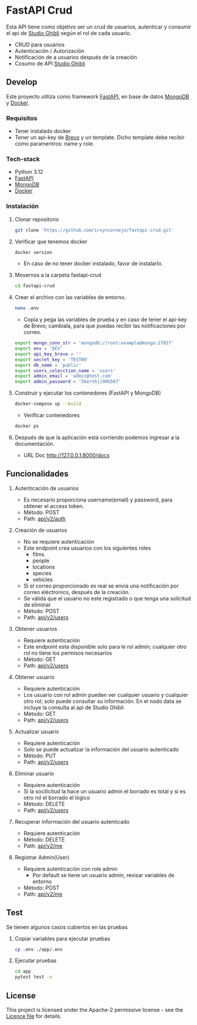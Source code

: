 # FastAPI Crud
Esta API tiene como objetivo ser un crud de usuarios, autenticar y consumir el api de [Studio Ghibli](https://ghibliapi.vercel.app/) según el rol de cada usuario.
- CRUD para usuarios
- Autenticación / Autorización
- Notificación de a usuarios después de la creación
- Cosumo de API [Studio Ghibli](https://ghibliapi.vercel.app/)

## Develop
Este proyecto utiliza como framework [FastAPI](https://fastapi.tiangolo.com/), en base de datos [MongoDB](https://www.mongodb.com/cloud/atlas) y [Docker](https://docs.docker.com/).

### Requisitos
- Tener instalado docker
- Tener un api-key de [Brevo](https://www.brevo.com/es/) y un template. Dicho template debe recibir como paramentros: name y role.

### Tech-stack
- Python 3.12
- [FastAPI](https://fastapi.tiangolo.com/)
- [MongoDB](https://www.mongodb.com/cloud/atlas)
- [Docker](https://docs.docker.com/)

### Instalación
1. Clonar repositorio
    ``` bash
    git clone 'https://github.com/irvyncornejo/fastapi-crud.git'
    ```
2. Verificar que tenemos docker
    ``` bash
    docker version
    ```
    * En caso de no tener docker instalado, favor de instalarlo.

3. Movernos a la carpeta fastapi-crud
    ``` bash
    cd fastapi-crud
    ```
4. Crear el archivo con las variables de entorno.
    ``` bash
    nano .env
    ```
    * Copia y pega las variables de prueba y en caso de tener el api-key de Brevo; cambiala, para que puedas recibir las notificaciones por correo.
    ``` bash
    export mongo_conn_str = 'mongodb://root:example@mongo:27017'
    export env = 'DEV'
    export api_key_brevo = ''
    export secret_key = 'TEST09'
    export db_name = 'public'
    export users_colecction_name = 'users'
    export admin_email = 'admin@test.com'
    export admin_password = '56er%hji90G567'
    ```

5. Construir y ejecutar los contenedores (FastAPI y MongoDB)
    ``` bash
    docker-compose up --build
    ```
    * Verificar contenedores
    ``` bash
    docker ps
    ```
6. Después de que la aplicación está corriendo podemos ingresar a la documentación.
    - URL Doc http://127.0.0.1:8000/docs


## Funcionalidades
1. Autenticación de usuarios
    * Es necesario proporciona username(email) y password, para obtener el access token.
    * Método: POST
    * Path: [api/v2/auth](http://localhost:8000/docs#/Auth/auth_auth_post)

2. Creación de usuarios
    * No se requiere autenticación
    * Este endpoint crea usuarios con los siguientes roles
        - films
        - people
        - locations
        - species
        - vehicles
    * Si el correo proporcionado es real se envia una notificación por correo eléctronico, después de la creación.
    * Se válida que el usuario no este registrado o que tenga una solicitud de eliminar
    * Método: POST
    * Path: [api/v2/users](http://localhost:8000/docs#/Users/create_user_users_post)

3.  Obtener usuarios
    * Requiere autenticación
    * Este endpoint esta disponible solo para le rol admin; cualquier otro rol no tiene los permisos necesarios
    * Método: GET
    * Path: [api/v2/users](http://localhost:8000/docs#/Users/retrieve_users_users_get)

4.  Obtener usuario
    * Requiere autenticación
    * Los usuario con rol admin pueden ver cualquier usuario y cualquier otro rol; solo puede consultar su información. En el nodo data se incluye la consulta al api de Studio Ghibli
    * Método: GET
    * Path: [api/v2/users](http://localhost:8000/docs#/Users/retrieve_users_users_get)

5.  Actualizar usuario
    * Requiere autenticación
    * Solo se puede actualizar la información del usuario autenticado
    * Método: PUT
    * Path: [api/v2/users](http://localhost:8000/docs#/Users/update_user_users__id__put)

6.  Eliminar usuario
    * Requiere autenticación
    * Si la socilicitud la hace un usuario admin el borrado es total y si es otro rol el borrado el lógico
    * Método: DELETE
    * Path: [api/v2/users](http://localhost:8000/docs#/Users/delete_user_users__id__delete)

7.  Recuperar información del usuario autenticado
    * Requiere autenticación
    * Método: DELETE
    * Path: [api/v2/me](http://localhost:8000/docs#/Users/retrive_me_me_get)

8.  Registrar Admin(User)
    * Requiere autenticación con role admin
        - Por default se tiene un usuario admin, revisar variables de entorno
    * Método: POST
    * Path: [api/v2/me](http://localhost:8000/docs#/Admins/create_user_admin_admins_post)

## Test
Se tienen algunos casos cubiertos en las pruebas
1. Copiar variables para ejecutar pruebas
    ``` bash
    cp .env ./app/.env
    ```
2. Ejecutar pruebas
    ``` bash
    cd app
    pytest test -s
    ```

## License

This project is licensed under the Apache-2 permissive license - see the [Licence file](LICENSE) for details.